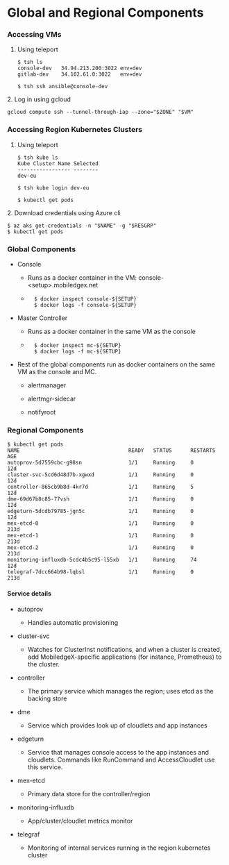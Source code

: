 # Global and Regional Components

### Accessing VMs

1.  Using teleport
    
    ```
    $ tsh ls
    console-dev   34.94.213.200:3022 env=dev
    gitlab-dev    34.102.61.0:3022   env=dev
    
    $ tsh ssh ansible@console-dev
    ```
    

2\. Log in using gcloud

```
gcloud compute ssh --tunnel-through-iap --zone="$ZONE" "$VM"
```

### Accessing Region Kubernetes Clusters

1.  Using teleport
    
    ```
    $ tsh kube ls
    Kube Cluster Name Selected
    ----------------- --------
    dev-eu
    
    $ tsh kube login dev-eu
    
    $ kubectl get pods
    ```
    

2\. Download credentials using Azure cli

```
$ az aks get-credentials -n "$NAME" -g "$RESGRP"
$ kubectl get pods
```

### Global Components

- Console
    
    - Runs as a docker container in the VM: console-&lt;setup&gt;.mobiledgex.net
        
    - ```
        $ docker inspect console-${SETUP}
        $ docker logs -f console-${SETUP}
        ```
        
- Master Controller
    
    - Runs as a docker container in the same VM as the console
        
    - ```
        $ docker inspect mc-${SETUP}
        $ docker logs -f mc-${SETUP}
        ```
        
- Rest of the global components run as docker containers on the same VM as the console and MC.
    
    - alertmanager
        
    - alertmgr-sidecar
        
    - notifyroot
        

### Regional Components

```
$ kubectl get pods
NAME                                   READY   STATUS      RESTARTS   AGE
autoprov-5d7559cbc-g98sn               1/1     Running     0          12d
cluster-svc-5cd6d48d7b-xgwxd           1/1     Running     0          12d
controller-865cb9b8d-4kr7d             1/1     Running     5          12d
dme-69d67b8c85-77vsh                   1/1     Running     0          12d
edgeturn-5dcdb79785-jgn5c              1/1     Running     0          12d
mex-etcd-0                             1/1     Running     0          213d
mex-etcd-1                             1/1     Running     0          213d
mex-etcd-2                             1/1     Running     0          213d
monitoring-influxdb-5cdc4b5c95-l55xb   1/1     Running     74         12d
telegraf-7dcc664b98-lqbsl              1/1     Running     0          213d
```

#### Service details

- autoprov
    
    - Handles automatic provisioning
        
- cluster-svc
    
    - Watches for ClusterInst notifications, and when a cluster is created, add MobiledgeX-specific applications (for instance, Prometheus) to the cluster.
        
- controller
    
    - The primary service which manages the region; uses etcd as the backing store
        
- dme
    
    - Service which provides look up of cloudlets and app instances
        
- edgeturn
    
    - Service that manages console access to the app instances and cloudlets. Commands like RunCommand and AccessCloudlet use this service.
        
- mex-etcd
    
    - Primary data store for the controller/region
        
- monitoring-influxdb
    
    - App/cluster/cloudlet metrics monitor
        
- telegraf
    
    - Monitoring of internal services running in the region kubernetes cluster